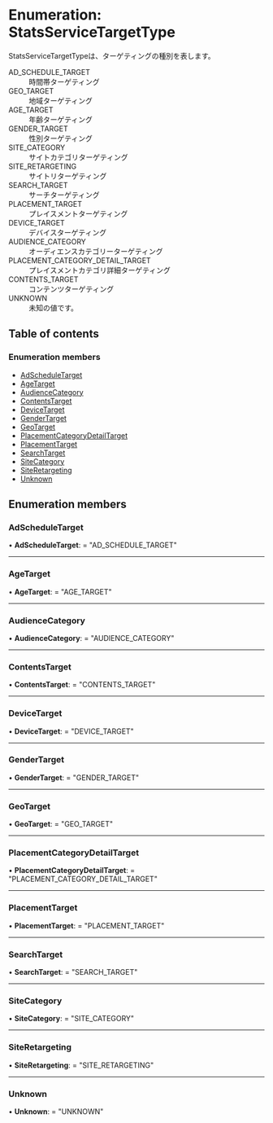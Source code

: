 # Enumeration: StatsServiceTargetType


<div lang=\"ja\">StatsServiceTargetTypeは、ターゲティングの種別を表します。</div>  <dl class=term>   <dt class=\"term__item\">AD_SCHEDULE_TARGET</dt>   <dd class=\"term__desc\"><span lang=\"ja\">時間帯ターゲティング</span></dd>   <dt class=\"term__item\">GEO_TARGET</dt>   <dd class=\"term__desc\"><span lang=\"ja\">地域ターゲティング</span></dd>   <dt class=\"term__item\">AGE_TARGET</dt>   <dd class=\"term__desc\"><span lang=\"ja\">年齢ターゲティング</span></dd>   <dt class=\"term__item\">GENDER_TARGET</dt>   <dd class=\"term__desc\"><span lang=\"ja\">性別ターゲティング</span></dd>   <dt class=\"term__item\">SITE_CATEGORY</dt>   <dd class=\"term__desc\"><span lang=\"ja\">サイトカテゴリターゲティング</span></dd>   <dt class=\"term__item\">SITE_RETARGETING</dt>   <dd class=\"term__desc\"><span lang=\"ja\">サイトリターゲティング</span></dd>   <dt class=\"term__item\">SEARCH_TARGET</dt>   <dd class=\"term__desc\"><span lang=\"ja\">サーチターゲティング</span></dd>   <dt class=\"term__item\">PLACEMENT_TARGET</dt>   <dd class=\"term__desc\"><span lang=\"ja\">プレイスメントターゲティング</span></dd>   <dt class=\"term__item\">DEVICE_TARGET</dt>   <dd class=\"term__desc\"><span lang=\"ja\">デバイスターゲティング</span></dd>   <dt class=\"term__item\">AUDIENCE_CATEGORY</dt>   <dd class=\"term__desc\"><span lang=\"ja\">オーディエンスカテゴリーターゲティング</span></dd>   <dt class=\"term__item\">PLACEMENT_CATEGORY_DETAIL_TARGET</dt>   <dd class=\"term__desc\"><span lang=\"ja\">プレイスメントカテゴリ詳細ターゲティング</span></dd>   <dt class=\"term__item\">CONTENTS_TARGET</dt>   <dd class=\"term__desc\"><span lang=\"ja\">コンテンツターゲティング</span></dd>   <dt class=\"term__item\">UNKNOWN</dt>   <dd class=\"term__desc\"><span lang=\"ja\">未知の値です。</span></dd> </dl>

## Table of contents

### Enumeration members

- [AdScheduleTarget](statsservicetargettype.md#adscheduletarget)
- [AgeTarget](statsservicetargettype.md#agetarget)
- [AudienceCategory](statsservicetargettype.md#audiencecategory)
- [ContentsTarget](statsservicetargettype.md#contentstarget)
- [DeviceTarget](statsservicetargettype.md#devicetarget)
- [GenderTarget](statsservicetargettype.md#gendertarget)
- [GeoTarget](statsservicetargettype.md#geotarget)
- [PlacementCategoryDetailTarget](statsservicetargettype.md#placementcategorydetailtarget)
- [PlacementTarget](statsservicetargettype.md#placementtarget)
- [SearchTarget](statsservicetargettype.md#searchtarget)
- [SiteCategory](statsservicetargettype.md#sitecategory)
- [SiteRetargeting](statsservicetargettype.md#siteretargeting)
- [Unknown](statsservicetargettype.md#unknown)

## Enumeration members

### AdScheduleTarget

• **AdScheduleTarget**: = "AD\_SCHEDULE\_TARGET"

___

### AgeTarget

• **AgeTarget**: = "AGE\_TARGET"

___

### AudienceCategory

• **AudienceCategory**: = "AUDIENCE\_CATEGORY"

___

### ContentsTarget

• **ContentsTarget**: = "CONTENTS\_TARGET"

___

### DeviceTarget

• **DeviceTarget**: = "DEVICE\_TARGET"

___

### GenderTarget

• **GenderTarget**: = "GENDER\_TARGET"

___

### GeoTarget

• **GeoTarget**: = "GEO\_TARGET"

___

### PlacementCategoryDetailTarget

• **PlacementCategoryDetailTarget**: = "PLACEMENT\_CATEGORY\_DETAIL\_TARGET"

___

### PlacementTarget

• **PlacementTarget**: = "PLACEMENT\_TARGET"

___

### SearchTarget

• **SearchTarget**: = "SEARCH\_TARGET"

___

### SiteCategory

• **SiteCategory**: = "SITE\_CATEGORY"

___

### SiteRetargeting

• **SiteRetargeting**: = "SITE\_RETARGETING"

___

### Unknown

• **Unknown**: = "UNKNOWN"

